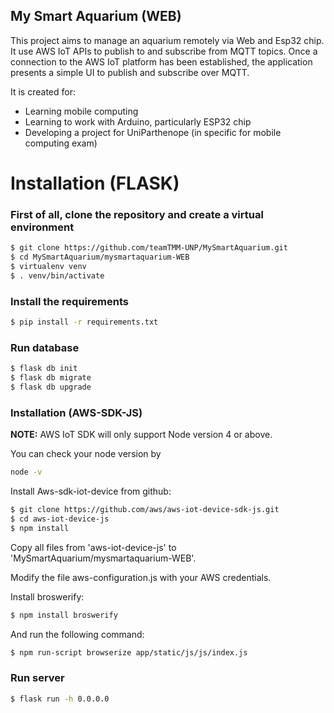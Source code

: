 ## My Smart Aquarium (WEB)

This project aims to manage an aquarium remotely via Web and Esp32 chip.
It use AWS IoT APIs to publish to and subscribe from MQTT topics. Once a connection to the AWS IoT platform has been established, the application presents a simple UI to publish and subscribe over MQTT.

It is created for:

  - Learning mobile computing
  - Learning to work with Arduino, particularly ESP32 chip
  - Developing a project for UniParthenope (in specific for mobile computing exam)
  
  # Installation (FLASK)
  
  ### First of all, clone the repository and create a virtual environment
  ~~~sh
  $ git clone https://github.com/teamTMM-UNP/MySmartAquarium.git
  $ cd MySmartAquarium/mysmartaquarium-WEB
  $ virtualenv venv
  $ . venv/bin/activate
  ~~~
  
  ### Install the requirements
  ~~~sh
  $ pip install -r requirements.txt
  ~~~
  
  ### Run database
  ~~~sh
  $ flask db init
  $ flask db migrate
  $ flask db upgrade
  ~~~
  
  
  ### Installation (AWS-SDK-JS)
  **NOTE:** AWS IoT SDK will only support Node version 4 or above.
  
  You can check your node version by 
  ~~~sh
  node -v
  ~~~
  
  Install Aws-sdk-iot-device from github:
  ~~~sh
  $ git clone https://github.com/aws/aws-iot-device-sdk-js.git
  $ cd aws-iot-device-js
  $ npm install
  ~~~
  
  Copy all files from 'aws-iot-device-js' to 'MySmartAquarium/mysmartaquarium-WEB'.
  
  Modify the file aws-configuration.js with your AWS credentials.
  
  Install broswerify:
  ~~~sh
  $ npm install broswerify
  ~~~
  
  And run the following command:
  ~~~sh
  $ npm run-script browserize app/static/js/js/index.js
  ~~~
  
  ### Run server
  ~~~sh
  $ flask run -h 0.0.0.0
  ~~~
  
  
